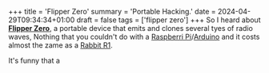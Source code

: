 +++
title = 'Flipper Zero'
summary = 'Portable Hacking.'
date = 2024-04-29T09:34:34+01:00
draft = false
tags = ['flipper zero']
+++
So I heard about [**Flipper Zero**](https://www.youtube.com/watch?v=44O-FNvj8Aw), a portable device that emits and clones several tyes of radio waves, Nothing that you couldn't do with a [Raspberri Pi](https://www.raspberrypi.org/)/[Arduino](https://www.arduino.cc/) and it costs almost the zame as a [Rabbit R1](https://www.rabbit.tech/).

It's funny that a 
